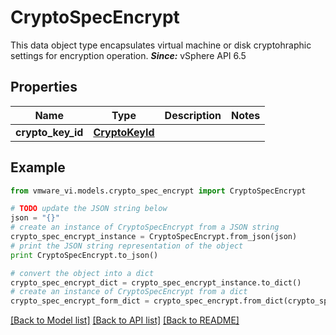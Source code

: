 # CryptoSpecEncrypt

This data object type encapsulates virtual machine or disk cryptohraphic settings for encryption operation.  ***Since:*** vSphere API 6.5 

## Properties
Name | Type | Description | Notes
------------ | ------------- | ------------- | -------------
**crypto_key_id** | [**CryptoKeyId**](CryptoKeyId.md) |  | 

## Example

```python
from vmware_vi.models.crypto_spec_encrypt import CryptoSpecEncrypt

# TODO update the JSON string below
json = "{}"
# create an instance of CryptoSpecEncrypt from a JSON string
crypto_spec_encrypt_instance = CryptoSpecEncrypt.from_json(json)
# print the JSON string representation of the object
print CryptoSpecEncrypt.to_json()

# convert the object into a dict
crypto_spec_encrypt_dict = crypto_spec_encrypt_instance.to_dict()
# create an instance of CryptoSpecEncrypt from a dict
crypto_spec_encrypt_form_dict = crypto_spec_encrypt.from_dict(crypto_spec_encrypt_dict)
```
[[Back to Model list]](../README.md#documentation-for-models) [[Back to API list]](../README.md#documentation-for-api-endpoints) [[Back to README]](../README.md)


